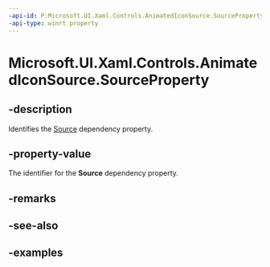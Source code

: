 ```yaml
---
-api-id: P:Microsoft.UI.Xaml.Controls.AnimatedIconSource.SourceProperty
-api-type: winrt property
---
```


# Microsoft.UI.Xaml.Controls.AnimatedIconSource.SourceProperty

<!--
public static Windows.UI.Xaml.DependencyProperty SourceProperty { get; }
-->

## -description

Identifies the [Source](animatediconsource_source.md) dependency property.

## -property-value

The identifier for the **Source** dependency property.

## -remarks

## -see-also

## -examples

